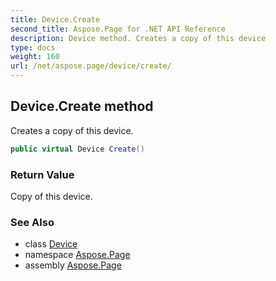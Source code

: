 ```yaml
---
title: Device.Create
second_title: Aspose.Page for .NET API Reference
description: Device method. Creates a copy of this device
type: docs
weight: 160
url: /net/aspose.page/device/create/
---
```

## Device.Create method

Creates a copy of this device.

```csharp
public virtual Device Create()
```

### Return Value

Copy of this device.

### See Also

* class [Device](../)
* namespace [Aspose.Page](../../device/)
* assembly [Aspose.Page](../../../)


